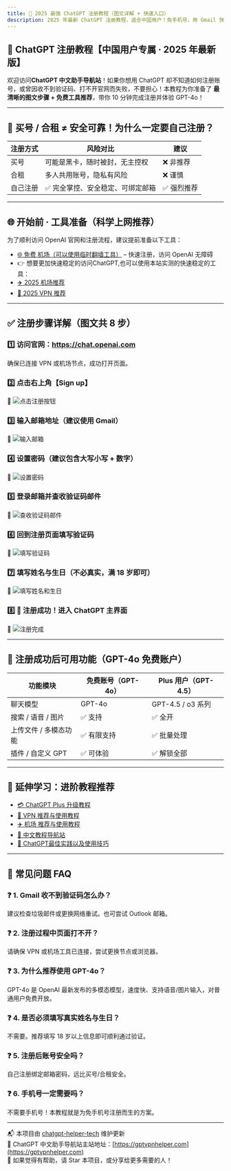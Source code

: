 ```yaml
---
title: 🚀 2025 最强 ChatGPT 注册教程（图文详解 + 快速入口）
description: 2025 年最新 ChatGPT 注册教程，适合中国用户！免手机号，用 Gmail 快速注册，8 步图文详解，10 分钟完成，新手轻松上手，助您使用最新AI工具提升工作学习效率
---
```


## 📝 ChatGPT 注册教程【中国用户专属 · 2025 年最新版】

欢迎访问**ChatGPT 中文助手导航站**！如果你想用 ChatGPT 却不知道如何注册账号，或曾因收不到验证码、打不开官网而失败，不要担心！本教程为你准备了 **最清晰的图文步骤 + 免费工具推荐**，带你 10 分钟完成注册并体验 GPT-4o！

---

## 🚫 买号 / 合租 ≠ 安全可靠！为什么一定要自己注册？

| 注册方式 | 风险对比 | 建议 |
|----------|----------|------|
| 买号     | 可能是黑卡，随时被封，无主控权 | ❌ 非推荐 |
| 合租     | 多人共用账号，隐私有风险 | ❌ 谨慎 |
| 自己注册 | ✅ 完全掌控、安全稳定、可绑定邮箱 | ✅ 强烈推荐 |

---


## 🌐 开始前 · 工具准备（科学上网推荐）

为了顺利访问 OpenAI 官网和注册流程，建议提前准备以下工具：

- [🌐 免费 机场（可以使用临时翻墙工具）](https://w1.v2free.cc/auth/register?code=i0A3) – 快速注册，访问 OpenAI 无障碍
- 👉 想要更加快速稳定的访问ChatGPT,也可以使用本站实测的快速稳定的工具： 
- [✈️ 2025 机场推荐](https://gptvpnhelper.com/airport-access/)
- [🔐 2025 VPN 推荐](https://gptvpnhelper.com/network-access/)


---


## ✅ 注册步骤详解（图文共 8 步）

### 1️⃣ 访问官网：https://chat.openai.com  
确保已连接 VPN 或机场节点，成功打开页面。

### 2️⃣ 点击右上角【Sign up】  
📸 ![点击注册按钮](./assets/step02_click-signup.jpg)

### 3️⃣ 输入邮箱地址（建议使用 Gmail）  
📸 ![输入邮箱](./assets/step03_enter-email.jpg)

### 4️⃣ 设置密码（建议包含大写小写 + 数字）  
📸 ![设置密码](./assets/step04_set-password.jpg)

### 5️⃣ 登录邮箱并查收验证码邮件  
📸 ![查收验证码邮件](./assets/step05_check-email.jpg)

### 6️⃣ 回到注册页面填写验证码  
📸 ![填写验证码](./assets/step06_enter-code.jpg)

### 7️⃣ 填写姓名与生日（不必真实，满 18 岁即可）  
📸 ![填写姓名和生日](./assets/step07_fill-name-birthday.jpg)

### 8️⃣ 🎉 注册成功！进入 ChatGPT 主界面  
📸 ![注册完成](./assets/step08_main_page.jpg)

---

## 🌟 注册成功后可用功能（GPT-4o 免费账户）

| 功能模块 | 免费账号（GPT-4o） | Plus 用户（GPT-4.5） |
|----------|--------------------|------------------------|
| 聊天模型 | GPT-4o             | GPT-4.5 / o3 系列 |
| 搜索 / 语音 / 图片 | ✅ 支持 | ✅ 全开 |
| 上传文件 / 多模态功能 | ✅ 有限支持 | ✅ 批量处理 |
| 插件 / 自定义 GPT | ✅ 可体验 | ✅ 解锁全部 |

---

## 📘 延伸学习：进阶教程推荐

- [💳 ChatGPT Plus 升级教程](https://gptvpnhelper.com/chatgpt-plus-guide/)
- [🔐 VPN 推荐与使用教程](https://gptvpnhelper.com/network-access/)
- [✈️ 机场 推荐与使用教程](https://gptvpnhelper.com/airport-access/)
- [📘 中文教程导航站](https://gptvpnhelper.com/)
- [📘 ChatGPT最佳实践以及使用技巧](https://gptvpnhelper.com/guide/)

---
## 🙋 常见问题 FAQ

### ❓ 1. Gmail 收不到验证码怎么办？
建议检查垃圾邮件或更换网络重试。也可尝试 Outlook 邮箱。

### ❓ 2. 注册过程中页面打不开？
请确保 VPN 或机场工具已连接，尝试更换节点或浏览器。

### ❓ 3. 为什么推荐使用 GPT-4o？
GPT-4o 是 OpenAI 最新发布的多模态模型，速度快、支持语音/图片输入，对普通用户免费开放。

### ❓ 4. 是否必须填写真实姓名与生日？
不需要。推荐填写 18 岁以上信息即可顺利通过验证。

### ❓ 5. 注册后账号安全吗？
自己注册绑定邮箱密码，远比买号/合租安全。

### ❓ 6. 手机号一定需要吗？
不需要手机号！本教程就是为免手机号注册而生的方案。


---

📬 本项目由 [chatgpt-helper-tech](https://github.com/chatgpt-helper-tech) 维护更新  
🔗 ChatGPT 中文助手导航站主站地址：[https://gptvpnhelper.com](https://gptvpnhelper.com)  
🌟 如果觉得有帮助，请 Star 本项目，或分享给更多需要的人！

